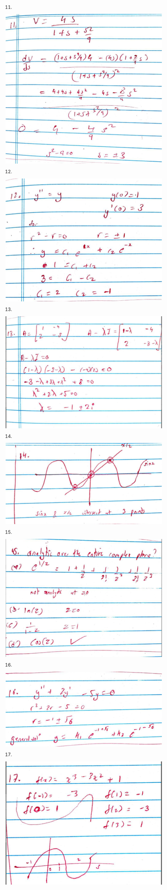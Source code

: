 11.
![question 11](/Assets/week0_assignment_q11.jpeg)

12.
![question 12](/Assets/week0_assignment_q12.jpeg)

13.
![question 13](/Assets/week0_assignment_q13.jpeg)

14.
![question 14](/Assets/week0_assignment_q14.jpeg)

15.
![question 15](/Assets/week0_assignment_q15.jpeg)

16.
![question 16](/Assets/week0_assignment_q16.jpeg)

17.
![question 17](/Assets/week0_assignment_q17.jpeg)
